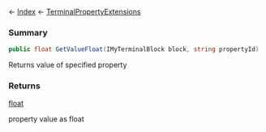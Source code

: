 ← [Index](Api-Index) ← [TerminalPropertyExtensions](Sandbox.ModAPI.Interfaces.TerminalPropertyExtensions)

### Summary

```csharp
public float GetValueFloat(IMyTerminalBlock block, string propertyId)
```

Returns value of specified property

### Returns

[float](System.Single)

property value as float

